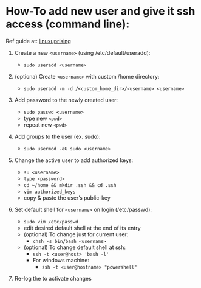 # How-To add new user and give it ssh access (command line):

Ref guide at: [linuxuprising][1]

1. Create a new `<username>` (using /etc/default/useradd):
    - `sudo useradd <username>`

2. (optiona) Create `<username>` with custom /home directory:
    - `sudo useradd -m -d /<custom_home_dir>/<username> <username>`

3. Add password to the newly created user:
    - `sudo passwd <username>`
    - type new `<pwd>`
    - repeat new `<pwd>`

4. Add groups to the user (ex. sudo):
    - `sudo usermod -aG sudo <username>`

5. Change the active user to add authorized keys:
    - `su <username>`
    - `type <password>`
    - `cd ~/home && mkdir .ssh && cd .ssh`
    - `vim authorized_keys`
    - copy & paste the user’s public-key

6. Set default shell for `<username>` on login (/etc/passwd):
    - `sudo vim /etc/passwd`
    - edit desired <username> default shell at the end of its entry
    - (optional) To change just for current user:
        - `chsh -s bin/bash <username>`
    - (optional) To change default shell at ssh:
        - `ssh -t <user@host> 'bash -l'`
        - For windows machine:
            - `ssh -t <user@hostname> "powershell"`

7. Re-log the <username> to activate changes

[1]: <https://www.linuxuprising.com/2021/01/how-to-change-default-shell-in-linux.html#:~:text=To%20change%20the%20shell%20for%20your%20user%2C%20run%3A&text=Login%20Shell%20%5B%2Fbin%2Fbash,and%20press%20the%20Enter%20key.> "linuxuprising"
